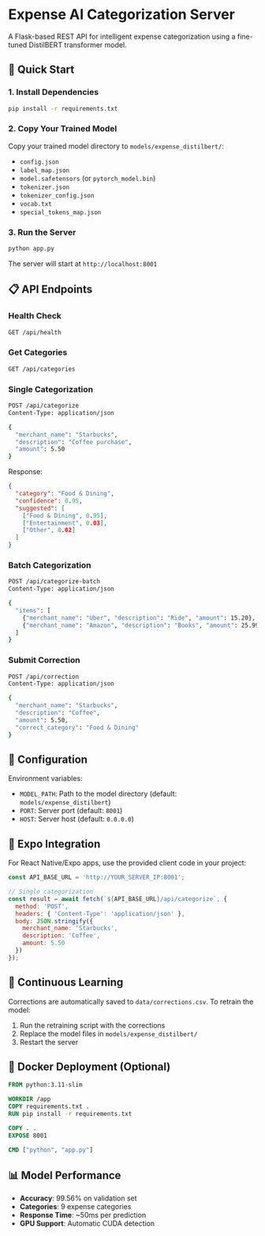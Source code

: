 # Expense AI Categorization Server

A Flask-based REST API for intelligent expense categorization using a fine-tuned DistilBERT transformer model.

## 🚀 Quick Start

### 1. Install Dependencies

```bash
pip install -r requirements.txt
```

### 2. Copy Your Trained Model

Copy your trained model directory to `models/expense_distilbert/`:
- `config.json`
- `label_map.json`
- `model.safetensors` (or `pytorch_model.bin`)
- `tokenizer.json`
- `tokenizer_config.json`
- `vocab.txt`
- `special_tokens_map.json`

### 3. Run the Server

```bash
python app.py
```

The server will start at `http://localhost:8001`

## 📋 API Endpoints

### Health Check
```bash
GET /api/health
```

### Get Categories
```bash
GET /api/categories
```

### Single Categorization
```bash
POST /api/categorize
Content-Type: application/json

{
  "merchant_name": "Starbucks",
  "description": "Coffee purchase",
  "amount": 5.50
}
```

Response:
```json
{
  "category": "Food & Dining",
  "confidence": 0.95,
  "suggested": [
    ["Food & Dining", 0.95],
    ["Entertainment", 0.03],
    ["Other", 0.02]
  ]
}
```

### Batch Categorization
```bash
POST /api/categorize-batch
Content-Type: application/json

{
  "items": [
    {"merchant_name": "Uber", "description": "Ride", "amount": 15.20},
    {"merchant_name": "Amazon", "description": "Books", "amount": 25.99}
  ]
}
```

### Submit Correction
```bash
POST /api/correction
Content-Type: application/json

{
  "merchant_name": "Starbucks",
  "description": "Coffee",
  "amount": 5.50,
  "correct_category": "Food & Dining"
}
```

## 🔧 Configuration

Environment variables:
- `MODEL_PATH`: Path to the model directory (default: `models/expense_distilbert`)
- `PORT`: Server port (default: `8001`)
- `HOST`: Server host (default: `0.0.0.0`)

## 📱 Expo Integration

For React Native/Expo apps, use the provided client code in your project:

```javascript
const API_BASE_URL = 'http://YOUR_SERVER_IP:8001';

// Single categorization
const result = await fetch(`${API_BASE_URL}/api/categorize`, {
  method: 'POST',
  headers: { 'Content-Type': 'application/json' },
  body: JSON.stringify({
    merchant_name: 'Starbucks',
    description: 'Coffee',
    amount: 5.50
  })
});
```

## 🔄 Continuous Learning

Corrections are automatically saved to `data/corrections.csv`. To retrain the model:

1. Run the retraining script with the corrections
2. Replace the model files in `models/expense_distilbert/`
3. Restart the server

## 🐳 Docker Deployment (Optional)

```dockerfile
FROM python:3.11-slim

WORKDIR /app
COPY requirements.txt .
RUN pip install -r requirements.txt

COPY . .
EXPOSE 8001

CMD ["python", "app.py"]
```

## 📊 Model Performance

- **Accuracy**: 99.56% on validation set
- **Categories**: 9 expense categories
- **Response Time**: ~50ms per prediction
- **GPU Support**: Automatic CUDA detection
